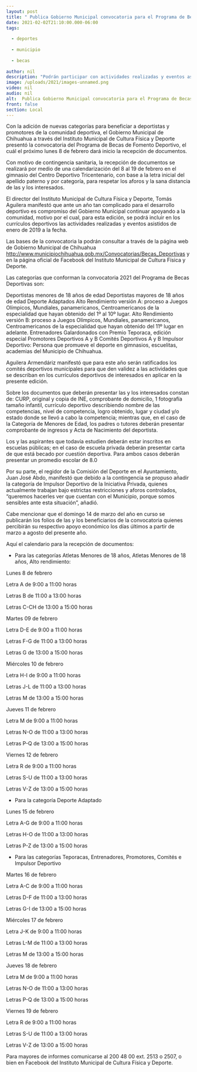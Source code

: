 ```yaml
---
layout: post
title: " Publica Gobierno Municipal convocatoria para el Programa de Becas al Fomento Deportivo"
date: 2021-02-02T21:10:00.000-06:00
tags:
  
  - deportes
  
  - municipio
  
  - becas
  
author: nil
description: "Podrán participar con actividades realizadas y eventos asistidos de enero 2019 a la fecha"
image: /uploads/2021/images-unnamed.png
video: nil
audio: nil
alt:  Publica Gobierno Municipal convocatoria para el Programa de Becas al Fomento Deportivo
front: false
section: Local
---
```


Con la adición de nuevas categorías para beneficiar a deportistas y promotores de la comunidad deportiva, el Gobierno Municipal de Chihuahua a través del Instituto Municipal de Cultura Física y Deporte presentó la convocatoria del Programa de Becas de Fomento Deportivo, el cuál el próximo lunes 8 de febrero dará inicio la recepción de documentos.

 

Con motivo de contingencia sanitaria, la recepción de documentos se realizará por medio de una calendarización del 8 al 19 de febrero en el gimnasio del Centro Deportivo Tricentenario, con base a la letra inicial del apellido paterno y por categoría, para respetar los aforos y la sana distancia de las y los interesados.

 

El director del Instituto Municipal de Cultura Física y Deporte, Tomás Aguilera manifestó que ante un año tan complicado para el desarrollo deportivo es compromiso del Gobierno Municipal continuar apoyando a la comunidad, motivo por el cual, para esta edición, se podrá incluir en los currículos deportivos las actividades realizadas y eventos asistidos de enero de 2019 a la fecha.

 

Las bases de la convocatoria la podrán consultar a través de la página web de Gobierno Municipal de Chihuahua http://www.municipiochihuahua.gob.mx/Convocatorias/Becas_Deportivas  y en la página oficial de Facebook del Instituto Municipal de Cultura Física y Deporte.

 

Las categorías que conforman la convocatoria 2021 del Programa de Becas Deportivas son:

Deportistas menores de 18 años de edad
Deportistas mayores de 18 años de edad
Deporte Adaptados
Alto Rendimiento versión A: proceso a Juegos Olímpicos, Mundiales, panamericanos, Centroamericanos de la especialidad que hayan obtenido del 1º al 10º lugar.
Alto Rendimiento versión B: proceso a Juegos Olímpicos, Mundiales, panamericanos, Centroamericanos de la especialidad que hayan obtenido del 11º lugar en adelante.
Entrenadores
Galardonados con Premio Teporaca, edición especial
Promotores Deportivos A y B
Comités Deportivos A y B
Impulsor Deportivo: Persona que promueve el deporte en gimnasios, escuelitas, academias del Municipio de Chihuahua.
 

Aguilera Armendáriz manifestó que para este año serán ratificados los comités deportivos municipales para que den validez a las actividades que se describan en los currículos deportivos de interesados en aplicar en la presente edición.

 

Sobre los documentos que deberán presentar las y los interesados constan de: CURP, original y copia de INE, comprobante de domicilio, 1 fotografía tamaño infantil, currículo deportivo describiendo nombre de las competencias, nivel de competencia, logro obtenido, lugar y ciudad y/o estado donde se llevó a cabo la competencia; mientras que, en el caso de la Categoría de Menores de Edad, los padres o tutores deberán presentar comprobante de ingresos y Acta de Nacimiento del deportista.

 

Los y las aspirantes que todavía estudien deberán estar inscritos en escuelas públicas; en el caso de escuela privada deberán presentar carta de que está becado por cuestión deportiva. Para ambos casos deberán presentar un promedio escolar de 8.0

 

Por su parte, el regidor de la Comisión del Deporte en el Ayuntamiento, Juan José Abdo, manifestó que debido a la contingencia se propuso añadir la categoría de Impulsor Deportivo de la Iniciativa Privada, quienes actualmente trabajan bajo estrictas restricciones y aforos controlados, “queremos hacerles ver que cuentan con el Municipio, porque somos sensibles ante esta situación”, añadió.

 

Cabe mencionar que el domingo 14 de marzo del año en curso se publicarán los folios de las y los beneficiarios de la convocatoria quienes percibirán su respectivo apoyo económico los días últimos a partir de marzo a agosto del presente año.

 

Aquí el calendario para la recepción de documentos:

 

- Para las categorías Atletas Menores de 18 años, Atletas Menores de 18 años, Alto rendimiento:

 

Lunes 8 de febrero

Letra A de 9:00 a 11:00 horas

Letras B de 11:00 a 13:00 horas

Letras C-CH de 13:00 a 15:00 horas

 

Martes 09 de febrero

Letra D-E de 9:00 a 11:00 horas

Letras F-G de 11:00 a 13:00 horas

Letras G de 13:00 a 15:00 horas

 

Miércoles 10 de febrero

Letra H-I de 9:00 a 11:00 horas

Letras J-L de 11:00 a 13:00 horas

Letras M de 13:00 a 15:00 horas

 

Jueves 11 de febrero

Letra M de 9:00 a 11:00 horas

Letras N-O de 11:00 a 13:00 horas

Letras P-Q de 13:00 a 15:00 horas

 

Viernes 12 de febrero

Letra R de 9:00 a 11:00 horas

Letras S-U de 11:00 a 13:00 horas

Letras V-Z de 13:00 a 15:00 horas

 

- Para la categoría Deporte Adaptado

Lunes 15 de febrero

Letra A-G de 9:00 a 11:00 horas

Letras H-O de 11:00 a 13:00 horas

Letras P-Z de 13:00 a 15:00 horas

 

- Para las categorías Teporacas, Entrenadores, Promotores, Comités e Impulsor Deportivo

 

Martes 16 de febrero

Letra A-C de 9:00 a 11:00 horas

Letras D-F de 11:00 a 13:00 horas

Letras G-I de 13:00 a 15:00 horas

 

Miércoles 17 de febrero

Letra J-K de 9:00 a 11:00 horas

Letras L-M de 11:00 a 13:00 horas

Letras M de 13:00 a 15:00 horas

 

Jueves 18 de febrero

Letra M de 9:00 a 11:00 horas

Letras N-O de 11:00 a 13:00 horas

Letras P-Q de 13:00 a 15:00 horas

 

Viernes 19 de febrero

Letra R de 9:00 a 11:00 horas

Letras S-U de 11:00 a 13:00 horas

Letras V-Z de 13:00 a 15:00 horas

 

Para mayores de informes comunicarse al 200 48 00 ext. 2513 o 2507, o bien en Facebook del Instituto Municipal de Cultura Física y Deporte.